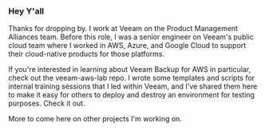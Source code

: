### Hey Y'all
Thanks for dropping by. I work at Veeam on the Product Management Alliances team. Before this role, I was a senior engineer on Veeam's public cloud team where I worked in AWS, Azure, and Google Cloud to support their cloud-native products for those platforms.

If you're interested in learning about Veeam Backup for AWS in particular, check out the veeam-aws-lab repo. I wrote some templates and scripts for internal training sessions that I led within Veeam, and I've shared them here to make it easy for others to deploy and destroy an environment for testing purposes. Check it out.

More to come here on other projects I'm working on.
